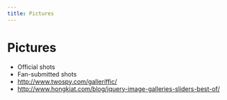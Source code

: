 ```yaml
---
title: Pictures
---
```


# Pictures

- Official shots
- Fan-submitted shots
- http://www.twospy.com/galleriffic/
- http://www.hongkiat.com/blog/jquery-image-galleries-sliders-best-of/

